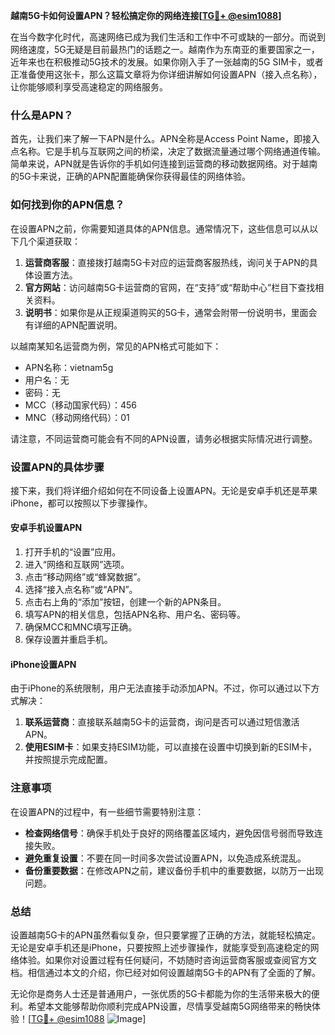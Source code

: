 **越南5G卡如何设置APN？轻松搞定你的网络连接[[TG💪+ @esim1088](https://t.me/s/esim1088)]**

在当今数字化时代，高速网络已成为我们生活和工作中不可或缺的一部分。而说到网络速度，5G无疑是目前最热门的话题之一。越南作为东南亚的重要国家之一，近年来也在积极推动5G技术的发展。如果你刚入手了一张越南的5G SIM卡，或者正准备使用这张卡，那么这篇文章将为你详细讲解如何设置APN（接入点名称），让你能够顺利享受高速稳定的网络服务。

### 什么是APN？

首先，让我们来了解一下APN是什么。APN全称是Access Point Name，即接入点名称。它是手机与互联网之间的桥梁，决定了数据流量通过哪个网络通道传输。简单来说，APN就是告诉你的手机如何连接到运营商的移动数据网络。对于越南的5G卡来说，正确的APN配置能确保你获得最佳的网络体验。

### 如何找到你的APN信息？

在设置APN之前，你需要知道具体的APN信息。通常情况下，这些信息可以从以下几个渠道获取：

1. **运营商客服**：直接拨打越南5G卡对应的运营商客服热线，询问关于APN的具体设置方法。
2. **官方网站**：访问越南5G卡运营商的官网，在“支持”或“帮助中心”栏目下查找相关资料。
3. **说明书**：如果你是从正规渠道购买的5G卡，通常会附带一份说明书，里面会有详细的APN配置说明。

以越南某知名运营商为例，常见的APN格式可能如下：
- APN名称：vietnam5g
- 用户名：无
- 密码：无
- MCC（移动国家代码）：456
- MNC（移动网络代码）：01

请注意，不同运营商可能会有不同的APN设置，请务必根据实际情况进行调整。

### 设置APN的具体步骤

接下来，我们将详细介绍如何在不同设备上设置APN。无论是安卓手机还是苹果iPhone，都可以按照以下步骤操作。

#### 安卓手机设置APN

1. 打开手机的“设置”应用。
2. 进入“网络和互联网”选项。
3. 点击“移动网络”或“蜂窝数据”。
4. 选择“接入点名称”或“APN”。
5. 点击右上角的“添加”按钮，创建一个新的APN条目。
6. 填写APN的相关信息，包括APN名称、用户名、密码等。
7. 确保MCC和MNC填写正确。
8. 保存设置并重启手机。

#### iPhone设置APN

由于iPhone的系统限制，用户无法直接手动添加APN。不过，你可以通过以下方式解决：

1. **联系运营商**：直接联系越南5G卡的运营商，询问是否可以通过短信激活APN。
2. **使用ESIM卡**：如果支持ESIM功能，可以直接在设置中切换到新的ESIM卡，并按照提示完成配置。

### 注意事项

在设置APN的过程中，有一些细节需要特别注意：

- **检查网络信号**：确保手机处于良好的网络覆盖区域内，避免因信号弱而导致连接失败。
- **避免重复设置**：不要在同一时间多次尝试设置APN，以免造成系统混乱。
- **备份重要数据**：在修改APN之前，建议备份手机中的重要数据，以防万一出现问题。

### 总结

设置越南5G卡的APN虽然看似复杂，但只要掌握了正确的方法，就能轻松搞定。无论是安卓手机还是iPhone，只要按照上述步骤操作，就能享受到高速稳定的网络体验。如果你对设置过程有任何疑问，不妨随时咨询运营商客服或查阅官方文档。相信通过本文的介绍，你已经对如何设置越南5G卡的APN有了全面的了解。

无论你是商务人士还是普通用户，一张优质的5G卡都能为你的生活带来极大的便利。希望本文能够帮助你顺利完成APN设置，尽情享受越南5G网络带来的畅快体验！[[TG💪+ @esim1088](https://t.me/s/esim1088) ![Image](https://i.postimg.cc/4NQfJmqS/Snipaste-2025-05-13-00-14-12.png)]